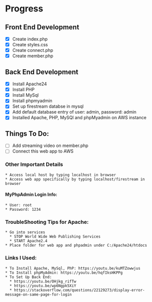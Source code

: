 # Progress
## Front End Development
  - [x] Create index.php
  - [x] Create styles.css
  - [x] Create connect.php
  - [x] Create member.php
  
## Back End Development
  - [x] Install Apache24
  - [x] Install PHP
  - [x] Install MySql
  - [x] Install phpmyadmin
  - [x] Set up firestream databse in mysql
  - [x] Add default database entry of user: admin, password: admin
  - [x] Installed Apache, PHP, MySQl and phpMyadmin on AWS instance
  
## Things To Do:
- [ ] Add streaming video on member.php
- [ ] Connect this web app to AWS
  
### Other Important Details
    * Access local host by typing localhost in browser
    * Access web app specifically by typing localhost/firestream in browser

#### MyPhpAdmin Login Info:
    * User: root
    * Password: 1234

### TroubleShooting Tips for Apache:
    * Go into services 
      * STOP World Wide Web Publishing Services
      * START Apache2.4
    * Place folder for web app and phpadmin under C:/Apache24/htdocs
    
### Links I Used:
    * To Install Apache, MySql, PhP: https://youtu.be/kuMTZowwjus
    * To Install phpMyAdmin: https://youtu.be/hqfIksHKPPg
    * To Set Up Back End:
      * https://youtu.be/OHjkg_rifTw
      * https://youtu.be/wp6Ngpk5XiY
      * https://stackoverflow.com/questions/22129273/display-error-message-on-same-page-for-login
      
  
